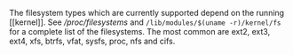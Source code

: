 The  filesystem  types  which  are  currently  supported  depend  on  the  running  [[kernel]].  See */proc/filesystems*  and `/lib/modules/$(uname -r)/kernel/fs` for a complete list of the filesystems.  The most common are ext2, ext3, ext4, xfs, btrfs, vfat, sysfs, proc, nfs and cifs.